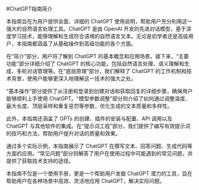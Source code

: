 #ChatGPT指南简介

本指南旨在为用户提供全面、详细的 ChatGPT 使用说明，帮助用户充分利用这一强大的自然语言处理工具。ChatGPT 是由 OpenAI 开发的先进对话模型，基于深度学习技术，能够理解和生成符合语境的自然语言文本。无论是初学者还是高级用户，本指南都涵盖了从基础操作到高级功能的各个方面。

在“简介”部分，用户将了解到 ChatGPT 的基本概念和应用场景。接下来，“主要功能”部分详细介绍了 ChatGPT 的核心功能，包括自然语言处理、语义理解和生成、多轮对话管理等。在“底层原理”部分，我们解释了 ChatGPT 的工作机制和技术背景，使用户能够更深入地理解这一技术的强大之处。

“基本操作”部分提供了从注册和登录到创建对话和获取回复的详细步骤，确保用户能够顺利上手使用 ChatGPT。“模型参数调整”部分则介绍了如何通过调整温度、最大长度、顶层采样和重复惩罚等参数，优化生成的文本质量和多样性。

此外，本指南还涵盖了 GPTs 的创建、插件的安装与配置、API 调用以及 ChatGPT 与其他软件的集成。在“提示词工程”部分，我们提供了编写有效提示词的技巧和方法，帮助用户提升对话的质量和效果。

通过多个实际示例，本指南展示了 ChatGPT 在撰写文本、回答问题、生成代码等方面的应用。“常见问题”部分则解答了用户在使用过程中可能遇到的常见问题，并提供了获取技术支持的途径。

本指南不仅是一个使用手册，更是一个帮助用户发掘 ChatGPT 潜力的工具，旨在帮助用户在各种场景中高效、灵活地应用 ChatGPT，解决实际问题。
